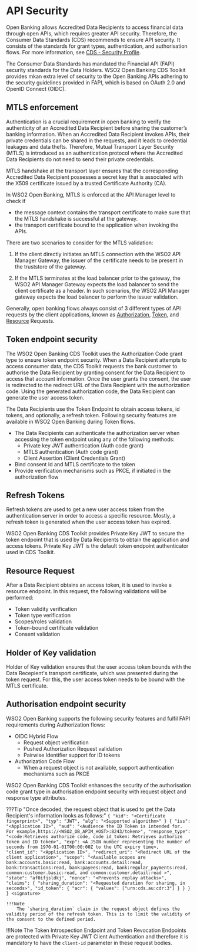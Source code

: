 # API Security

Open Banking allows Accredited Data Recipients to access financial data through open APIs, which requires greater API security. 
Therefore,  the Consumer Data Standards (CDS) recommends to ensure API security. It consists of the standards for 
grant types, authentication, and authorisation flows. For more information, see [CDS - Security Profile](https://consumerdatastandardsaustralia.github.io/standards/#security-profile).

The Consumer Data Standards has mandated the Financial API (FAPI) security standards for the Data Holders. WSO2 Open
Banking CDS Toolkit provides mkan extra level of security to the Open Banking APIs adhering to the security
guidelines provided in FAPI, which is based on OAuth 2.0 and OpenID Connect (OIDC).

## MTLS enforcement

Authentication is a crucial requirement in open banking to verify the authenticity of an Accredited Data Recipient before 
sharing the customer’s banking information. When an Accredited Data Recipient invokes APIs, their private credentials can 
be shared in the requests, and it leads to credential leakages and data thefts. Therefore, Mutual Transport Layer Security (MTLS)
is introduced as an authentication protocol where the Accredited Data Recipients do not need to send their private credentials.

MTLS handshake at the transport layer ensures that the corresponding Accredited Data Recipient possesses a secret key 
that is associated with the X509 certificate issued by a trusted Certificate Authority (CA).

In WSO2 Open Banking, MTLS is enforced at the API Manager level to check if

- the message context contains the transport certificate to make sure that the MTLS handshake is successful at the gateway.
- the transport certificate bound to the application when invoking the APIs.

There are two scenarios to consider for the MTLS validation:

1. If the client directly initiates an MTLS connection with the WSO2 API Manager Gateway, the issuer of the certificate 
needs to be present in the truststore of the gateway.

2. If the MTLS terminates at the load balancer prior to the gateway, the WSO2 API Manager Gateway expects the load balancer 
to send the client certificate as a header. In such scenarios, the WSO2 API Manager gateway expects the load balancer to 
perform the issuer validation.

Generally, open banking flows always consist of 3 different types of API requests by the client applications, 
known as [Authorization](#-authorisation-endpoint-security), [Token](#token-endpoint-security), and [Resource](#resource-request)
Requests. 

## Token endpoint security

The WSO2 Open Banking CDS Toolkit uses the Authorization Code grant type to ensure token endpoint security. When a Data 
Recipient attempts to access consumer data, the CDS Toolkit requests the bank customer to authorise the Data Recipient by 
granting consent for the Data Recipient to access that account information. Once the user grants the consent, the user is 
redirected to the redirect URL of the Data Recipient with the authorization code. Using the generated authorization code, 
the Data Recipient can generate the user access token.

The Data Recipients use the Token Endpoint to obtain access tokens, id tokens, and optionally, a refresh token. Following 
security features are available in WSO2 Open Banking during Token flows.

- The Data Recipients can authenticate the authorization server when accessing the token endpoint using any of the following methods:
    - Private key JWT authentication (Auth code grant)
    - MTLS authentication (Auth code grant)
    - Client Assertion (Client Credentials Grant)
- Bind consent Id and MTLS certificate to the token
- Provide verification mechanisms such as PKCE, if initiated in the authorization flow

## Refresh Tokens

Refresh tokens are used to get a new user access token from the authentication server in order to access a specific resource. 
Mostly, a refresh token is generated when the user access token has expired.

WSO2 Open Banking CDS Toolkit provides Private Key JWT to secure the token endpoint that is used by Data Recipients to obtain the 
application and access tokens. Private Key JWT is the default token endpoint authenticator used in CDS Toolkit.

## Resource Request

After a Data Recipient obtains an access token, it is used to invoke a resource endpoint. In this request,
the following validations will be performed:

- Token validity verification
- Token type verification 
- Scopes/roles validation
- Token-bound certificate validation
- Consent validation

## Holder of Key validation

Holder of Key validation ensures that the user access token bounds with the Data Recepient's transport certificate, which 
was presented during the token request. For this, the user access token needs to be bound with the MTLS certificate.

## Authorisation endpoint security

WSO2 Open Banking supports the following security features and fulfil FAPI requirements
during Authorization flows:

- OIDC Hybrid Flow
    - Request object verification
    - Pushed Authorization Request validation
    - Pairwise Identifier support for ID tokens
- Authorization Code Flow
    - When a request object is not available, support authentication mechanisms such as PKCE

WSO2 Open Banking CDS Toolkit enhances the security of the authorisation code grant type in authorisation endpoint security with 
request object and response type attributes.

???Tip "Once decoded, the request object that is used to get the Data Recipient's information looks as follows:"
    ```
    {
    "kid": "<Certificate fingerprint>",
    "typ": "JWT",
    "alg": "<Supported algorithm>"
    }
    {
    "iss": "<Application ID>",
    "aud": "<Audience the ID Token is intended for. For example,https://<WSO2_OB_APIM_HOST>:8243/token>",
    "response_type": "<code:Retrieves authorize code, code id_token: Retrieves authorize token and ID token>",
    "exp": <A JSON number representing the number of seconds from 1970-01-01T00:00:00Z to the UTC expiry time>,
    "client_id": "<Application ID>",
    "redirect_uri": "<Redirect URL of the client application>",
    "scope": "<Available scopes are bank:accounts.basic:read, bank:accounts.detail:read, bank:transactions:read, bank:payees:read, bank:regular_payments:read, common:customer.basic:read, and common:customer.detail:read >",
    "state": "af0ifjsldkj",
    "nonce": "<Prevents replay attacks>",
    "claims": {
    "sharing_duration": "<Requested duration for sharing, in seconds>",
    "id_token": {
    "acr": {
    "values": ["urn:cds.au:cdr:3"]
    }
    }
    }
    }
    <signature>
    ```

    !!!Note
        The `sharing_duration` claim in the request object defines the validity period of the refresh token. This is to limit the validity of the consent to the defined period.
    
!!!Note
    The Token Introspection Endpoint and Token Revocation Endpoints are protected with Private Key JWT Client Authentication 
    and therefore it is mandatory to have the `client-id` parameter in these request bodies.